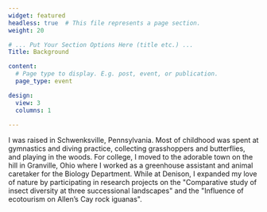 ```yaml
---
widget: featured
headless: true  # This file represents a page section.
weight: 20

# ... Put Your Section Options Here (title etc.) ...
Title: Background

content:
  # Page type to display. E.g. post, event, or publication.
  page_type: event

design:
  view: 3
  columns: 1
  
---
```


I was raised in Schwenksville, Pennsylvania. Most of childhood was spent at gymnastics and diving practice, collecting grasshoppers and butterflies, and playing in the woods. For college, I moved to the adorable town on the hill in Granville, Ohio where I worked as a greenhouse assistant and animal caretaker for the Biology Department. While at Denison, I expanded my love of nature by participating in research projects on the "Comparative study of insect diversity at three successional landscapes" and the "Influence of ecotourism on Allen’s Cay rock iguanas". 

